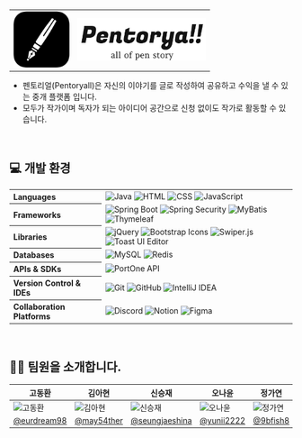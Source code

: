 
<br />

<table>
  <tbody>
    <tr>
      <td>
        <img src="https://raw.githubusercontent.com/2024-KDT-JNA/Pentoryall/main/src/main/resources/static/images/common/favicon.png" height="100" alt="favicon">
      </td>
      <td>
        <picture>
          <source media="(prefers-color-scheme: dark)" srcset="https://github.com/2024-KDT-JNA/.github/blob/main/logo/logo_pentoryall_horizontal_darkmode.png?raw=true">
          <img src="https://github.com/2024-KDT-JNA/.github/blob/main/logo/logo_pentoryall_horizontal_lightmode.png?raw=true" height="75">
        </picture>
      </td>
    </tr>
  </tbody>
</table>

-   펜토리얼(Pentoryall)은 자신의 이야기를 글로 작성하여 공유하고 수익을 낼 수 있는 중개 플랫폼 입니다.
-   모두가 작가이며 독자가 되는 아이디어 공간으로 신청 없이도 작가로 활동할 수 있습니다. 

<br />
  
## 💻 개발 환경
  <table>
    <tbody>
      <tr>
        <th align="left">Languages</th>
        <td>
          <img alt="Java" src="https://img.shields.io/badge/Java-007396?style=for-the-badge&logo=openjdk&logoColor=white"/>
          <img alt="HTML" src="https://img.shields.io/badge/HTML-E34F26?style=for-the-badge&logo=html5&logoColor=white" />
          <img alt="CSS" src="https://img.shields.io/badge/CSS-1572B6?style=for-the-badge&logo=css3&logoColor=white" />
          <img alt="JavaScript" src="https://img.shields.io/badge/javascript-%23323330.svg?style=for-the-badge&logo=javascript&logoColor=%23F7DF1E">
        </td>
      </tr>
      <tr>
        <th align="left">Frameworks</th>
        <td>
          <img alt="Spring Boot" src="https://img.shields.io/badge/Spring_Boot-6DB33F?style=for-the-badge&logo=spring-boot&logoColor=white" />
          <img alt="Spring Security" src="https://img.shields.io/badge/Spring_Security-6DB33F?style=for-the-badge&logo=spring-security&logoColor=white" />
          <img alt="MyBatis" src="https://img.shields.io/badge/MyBatis-4479A1?style=for-the-badge&logo=mybatis&logoColor=white" />
          <img alt="Thymeleaf" src="https://img.shields.io/badge/Thymeleaf-005F0F?style=for-the-badge&logo=thymeleaf&logoColor=white" />
        </td>
      </tr>
      <tr>
        <th align="left">Libraries</th>
        <td>
          <img alt="jQuery" src="https://img.shields.io/badge/jQuery-0769AD?style=for-the-badge&logo=jquery&logoColor=white" />
          <img alt="Bootstrap Icons" src="https://img.shields.io/badge/bootstrap_icons-white?style=for-the-badge&logo=Bootstrap&logoColor=white&color=712cf9" />
          <img alt="Swiper.js" src="https://img.shields.io/badge/Swiper.js-6332F6?style=for-the-badge&logo=swiper&logoColor=white" />
          <img alt="Toast UI Editor" src="https://img.shields.io/badge/Toast_UI_Editor-7952B3?style=for-the-badge&logo=toast&logoColor=white" />
        </td>
      </tr>
      <tr>
        <th align="left">Databases</th>
        <td>
          <img alt="MySQL" src="https://img.shields.io/badge/MySQL-4479A1?style=for-the-badge&logo=mysql&logoColor=white" />
          <img alt="Redis" src="https://img.shields.io/badge/Redis-DC382D?style=for-the-badge&logo=redis&logoColor=white" />
        </td>
      </tr>
      <tr>
        <th align="left">APIs & SDKs</th>
        <td>
          <img alt="PortOne API" src="https://img.shields.io/badge/PortOne_API-f97316?style=for-the-badge&logo=api&logoColor=white" />
        </td>
      </tr>
      <tr>
        <th align="left">Version Control & IDEs</th>
        <td>
          <img alt="Git" src="https://img.shields.io/badge/Git-F05032?style=for-the-badge&logo=git&logoColor=white" />
          <img alt="GitHub" src="https://img.shields.io/badge/GitHub-181717?style=for-the-badge&logo=github&logoColor=white" />
          <img alt="IntelliJ IDEA" src="https://img.shields.io/badge/IntelliJ_IDEA-000000?style=for-the-badge&logo=intellij-idea&logoColor=white" />
        </td>
      </tr>
       <tr>
        <th align="left">Collaboration Platforms</th>
        <td>
          <img alt="Discord" src="https://img.shields.io/badge/Discord-%235865F2.svg?style=for-the-badge&logo=discord&logoColor=white" />
          <img alt="Notion" src="https://img.shields.io/badge/Notion-%23000000.svg?style=for-the-badge&logo=notion&logoColor=white" />
          <img alt="Figma" src="https://img.shields.io/badge/figma-%23F24E1E.svg?style=for-the-badge&logo=figma&logoColor=white" />
        </td>
      </tr>
    </tbody>
  </table>
  <br />


## 🫶🏻 팀원을 소개합니다.
  <table>
    <thead>
      <tr>
        <th>
          고동환
        </th>
        <th>
          김아현
        </th>
        <th>
          신승재
        </th>
        <th>
          오나윤
        </th>
        <th>
          정가연
        </th>
      </tr>
    </thead>
    <tbody>
       <tr>
        <td>
          <img alt="고동환"src="https://avatars.githubusercontent.com/u/111329365?v=4" width="110"/>
        </td>
        <td>
          <img alt="김아현"src="https://avatars.githubusercontent.com/u/42160693?s=96&v=4" width="110"/>
        </td>
        <td>
          <img alt="신승재"src="https://avatars.githubusercontent.com/u/154950075?s=60&v=4" width="110"/>
        </td>
        <td>
          <img alt="오나윤"src="https://avatars.githubusercontent.com/u/99164178?s=60&v=4" width="110"/>
        </td>
        <td>
          <img alt="정가연" src="https://avatars.githubusercontent.com/u/163974510?v=4" width="110"/>
        </td>
      </tr>
       <tr>
        <td align="center">
          <a href="https://github.com/eurdream98">@eurdream98</a>
        </td>
        <td align="center">
          <a href="https://github.com/may54ther">@may54ther</a>
        </th>
        <td align="center">
          <a href="https://github.com/seungjaeshina">@seungjaeshina</a>
        </td>
        <td align="center">
          <a href="https://github.com/yunii2222">@yunii2222</a>
        </td>
        <td align="center">
          <a href="https://github.com/9bfish8">@9bfish8</a>
        </td>
      </tr>
    </tbody>
  </table>

